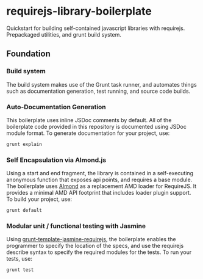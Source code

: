 # requirejs-library-boilerplate
Quickstart for building self-contained javascript libraries with requirejs. Prepackaged utilities, and grunt build system.

## Foundation

### Build system
The build system makes use of the Grunt task runner, and automates things such as documentation generation, test running, and source code builds.

### Auto-Documentation Generation
This boilerplate uses inline JSDoc comments by default. All of the boilerplate code provided in this repository is documented using JSDoc module format. To generate documentation for your project, use:

```bash
grunt explain
```

### Self Encapsulation via Almond.js
Using a start and end fragment, the library is contained in a self-executing anonymous function that exposes api points, and requires a base module. The boilerplate uses [Almond](https://github.com/jrburke/almond) as a replacement AMD loader for RequireJS. It provides a minimal AMD API footprint that includes loader plugin support. To build your project, use:

```bash
grunt default
```

### Modular unit / functional testing with Jasmine
Using [grunt-template-jasmine-requirejs](https://github.com/cloudchen/grunt-template-jasmine-requirejs), the boilerplate enables the programmer to specify the location of the specs, and use the requirejs describe syntax to specify the required modules for the tests. To run your tests, use:

```bash
grunt test
```
